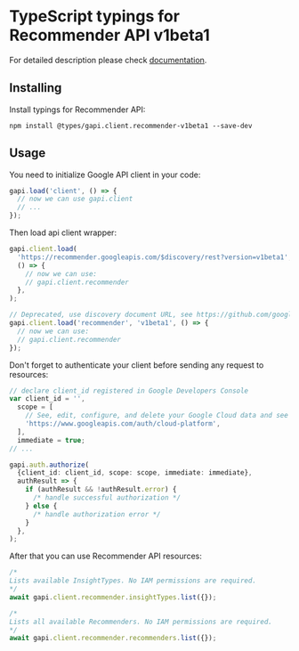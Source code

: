 # TypeScript typings for Recommender API v1beta1

For detailed description please check [documentation](https://cloud.google.com/recommender/docs/).

## Installing

Install typings for Recommender API:

```
npm install @types/gapi.client.recommender-v1beta1 --save-dev
```

## Usage

You need to initialize Google API client in your code:

```typescript
gapi.load('client', () => {
  // now we can use gapi.client
  // ...
});
```

Then load api client wrapper:

```typescript
gapi.client.load(
  'https://recommender.googleapis.com/$discovery/rest?version=v1beta1',
  () => {
    // now we can use:
    // gapi.client.recommender
  },
);
```

```typescript
// Deprecated, use discovery document URL, see https://github.com/google/google-api-javascript-client/blob/master/docs/reference.md#----gapiclientloadname----version----callback--
gapi.client.load('recommender', 'v1beta1', () => {
  // now we can use:
  // gapi.client.recommender
});
```

Don't forget to authenticate your client before sending any request to resources:

```typescript
// declare client_id registered in Google Developers Console
var client_id = '',
  scope = [
    // See, edit, configure, and delete your Google Cloud data and see the email address for your Google Account.
    'https://www.googleapis.com/auth/cloud-platform',
  ],
  immediate = true;
// ...

gapi.auth.authorize(
  {client_id: client_id, scope: scope, immediate: immediate},
  authResult => {
    if (authResult && !authResult.error) {
      /* handle successful authorization */
    } else {
      /* handle authorization error */
    }
  },
);
```

After that you can use Recommender API resources: <!-- TODO: make this work for multiple namespaces -->

```typescript
/*
Lists available InsightTypes. No IAM permissions are required.
*/
await gapi.client.recommender.insightTypes.list({});

/*
Lists all available Recommenders. No IAM permissions are required.
*/
await gapi.client.recommender.recommenders.list({});
```
